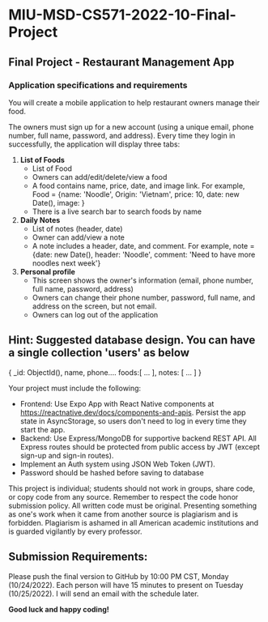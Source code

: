 # MIU-MSD-CS571-2022-10-Final-Project
## Final Project - Restaurant Management App
### Application specifications and requirements
You will create a mobile application to help restaurant owners manage their food.
  
The owners must sign up for a new account (using a unique email, phone number, full name, password, and address). Every time they login in successfully, the application will display three tabs:
1. **List of Foods**
    * List of Food
    * Owners can add/edit/delete/view a food
    * A food contains name, price, date, and image link. For example, Food = {name: 'Noodle', Origin: 'Vietnam', price: 10, date: new Date(), image: <uri>}
    * There is a live search bar to search foods by name
2. **Daily Notes**
   * List of notes (header, date)
   * Owner can add/view a note
   * A note includes a header, date, and comment. For example, note = {date: new Date(), header: 'Noodle', comment: 'Need to have more noodles next week'}
3. **Personal profile**
    * This screen shows the owner's information (email, phone number, full name, password, address)
    * Owners can change their phone number, password, full name, and address on the screen, but not email.
    * Owners can log out of the application
## Hint: Suggested database design. You can have a single collection 'users' as below
{
    _id: ObjectId(),
    name, phone....
    foods:[
        ...
    ],
    notes: [
        ...
    ]
}

Your project must include the following:
* Frontend: Use Expo App with React Native components at https://reactnative.dev/docs/components-and-apis.  Persist the app state in AsyncStorage, so users don't need to log in every time they start the app. 
* Backend: Use Express/MongoDB for supportive backend REST API. All Express routes should be protected from public access by JWT (except sign-up and sign-in routes).
* Implement an Auth system using JSON Web Token (JWT).
* Password should be hashed before saving to database
  
This project is individual; students should not work in groups, share code, or copy code from any source. Remember to respect the code honor submission policy. All written code must be original. Presenting something as one's work when it came from another source is plagiarism and is forbidden. Plagiarism is ashamed in all American academic institutions and is guarded vigilantly by every professor.    

## Submission Requirements:
Please push the final version to GitHub by 10:00 PM CST, Monday (10/24/2022).
Each person will have 15 minutes to present on Tuesday (10/25/2022). I will send an email with the schedule later.

**Good luck and happy coding!**
